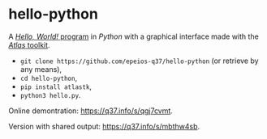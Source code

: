# hello-python
A [*Hello, World!* program](https://en.wikipedia.org/wiki/%22Hello,_World!%22_program) in *Python* with a graphical interface made with the [*Atlas* toolkit](https://atlastk.org).

- ``git clone https://github.com/epeios-q37/hello-python`` (or retrieve by any means),
- ``cd hello-python``,
- ``pip install atlastk``,
- ``python3 hello.py``.

Online demontration: https://q37.info/s/qgj7cvmt.

Version with shared output: https://q37.info/s/mbthw4sb.

